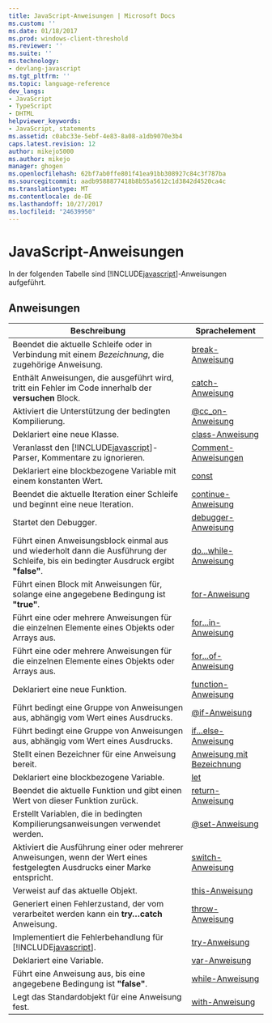 ```yaml
---
title: JavaScript-Anweisungen | Microsoft Docs
ms.custom: ''
ms.date: 01/18/2017
ms.prod: windows-client-threshold
ms.reviewer: ''
ms.suite: ''
ms.technology:
- devlang-javascript
ms.tgt_pltfrm: ''
ms.topic: language-reference
dev_langs:
- JavaScript
- TypeScript
- DHTML
helpviewer_keywords:
- JavaScript, statements
ms.assetid: c0abc33e-5ebf-4e83-8a08-a1db9070e3b4
caps.latest.revision: 12
author: mikejo5000
ms.author: mikejo
manager: ghogen
ms.openlocfilehash: 62bf7ab0ffe801f41ea91bb308927c84c3f787ba
ms.sourcegitcommit: aadb9588877418b8b55a5612c1d3842d4520ca4c
ms.translationtype: MT
ms.contentlocale: de-DE
ms.lasthandoff: 10/27/2017
ms.locfileid: "24639950"
---
```

# <a name="javascript-statements"></a>JavaScript-Anweisungen
In der folgenden Tabelle sind [!INCLUDE[javascript](../../javascript/includes/javascript-md.md)]-Anweisungen aufgeführt.  
  
## <a name="statements"></a>Anweisungen  
  
|Beschreibung|Sprachelement|  
|-----------------|----------------------|  
|Beendet die aktuelle Schleife oder in Verbindung mit einem *Bezeichnung*, die zugehörige Anweisung.|[break-Anweisung](../../javascript/reference/break-statement-javascript.md)|  
|Enthält Anweisungen, die ausgeführt wird, tritt ein Fehler im Code innerhalb der **versuchen** Block.|[catch-Anweisung](../../javascript/reference/try-dot-dot-dot-catch-dot-dot-dot-finally-statement-javascript.md)|  
|Aktiviert die Unterstützung der bedingten Kompilierung.|[@cc_on-Anweisung](../../javascript/reference/at-cc-on-statement-javascript.md)|  
|Deklariert eine neue Klasse.|[class-Anweisung](../../javascript/reference/class-statement-javascript.md)|  
|Veranlasst den [!INCLUDE[javascript](../../javascript/includes/javascript-md.md)]-Parser, Kommentare zu ignorieren.|[Comment-Anweisungen](../../javascript/reference/comment-statements-javascript.md)|  
|Deklariert eine blockbezogene Variable mit einem konstanten Wert.|[const](../../javascript/reference/const-statement-javascript.md)|  
|Beendet die aktuelle Iteration einer Schleife und beginnt eine neue Iteration.|[continue-Anweisung](../../javascript/reference/continue-statement-javascript.md)|  
|Startet den Debugger.|[debugger-Anweisung](../../javascript/reference/debugger-statement-javascript.md)|  
|Führt einen Anweisungsblock einmal aus und wiederholt dann die Ausführung der Schleife, bis ein bedingter Ausdruck ergibt **"false"**.|[do...while-Anweisung](../../javascript/reference/do-dot-dot-dot-while-statement-javascript.md)|  
|Führt einen Block mit Anweisungen für, solange eine angegebene Bedingung ist **"true"**.|[for-Anweisung](../../javascript/reference/for-statement-javascript.md)|  
|Führt eine oder mehrere Anweisungen für die einzelnen Elemente eines Objekts oder Arrays aus.|[for...in-Anweisung](../../javascript/reference/for-dot-dot-dot-in-statement-javascript.md)|  
|Führt eine oder mehrere Anweisungen für die einzelnen Elemente eines Objekts oder Arrays aus.|[for...of-Anweisung](../../javascript/reference/for-dot-dot-dot-of-statement-javascript.md)|  
|Deklariert eine neue Funktion.|[function-Anweisung](../../javascript/reference/function-statement-javascript.md)|  
|Führt bedingt eine Gruppe von Anweisungen aus, abhängig vom Wert eines Ausdrucks.|[@if-Anweisung](../../javascript/reference/at-if-statement-javascript.md)|  
|Führt bedingt eine Gruppe von Anweisungen aus, abhängig vom Wert eines Ausdrucks.|[if...else-Anweisung](../../javascript/reference/if-dot-dot-dot-else-statement-javascript.md)|  
|Stellt einen Bezeichner für eine Anweisung bereit.|[Anweisung mit Bezeichnung](../../javascript/reference/labeled-statement-javascript.md)|  
|Deklariert eine blockbezogene Variable.|[let](../../javascript/reference/let-statement-javascript.md)|  
|Beendet die aktuelle Funktion und gibt einen Wert von dieser Funktion zurück.|[return-Anweisung](../../javascript/reference/return-statement-javascript.md)|  
|Erstellt Variablen, die in bedingten Kompilierungsanweisungen verwendet werden.|[@set-Anweisung](../../javascript/reference/at-set-statement-javascript.md)|  
|Aktiviert die Ausführung einer oder mehrerer Anweisungen, wenn der Wert eines festgelegten Ausdrucks einer Marke entspricht.|[switch-Anweisung](../../javascript/reference/switch-statement-javascript.md)|  
|Verweist auf das aktuelle Objekt.|[this-Anweisung](../../javascript/reference/this-statement-javascript.md)|  
|Generiert einen Fehlerzustand, der vom verarbeitet werden kann ein **try…catch** Anweisung.|[throw-Anweisung](../../javascript/reference/throw-statement-javascript.md)|  
|Implementiert die Fehlerbehandlung für [!INCLUDE[javascript](../../javascript/includes/javascript-md.md)].|[try-Anweisung](../../javascript/reference/try-dot-dot-dot-catch-dot-dot-dot-finally-statement-javascript.md)|  
|Deklariert eine Variable.|[var-Anweisung](../../javascript/reference/var-statement-javascript.md)|  
|Führt eine Anweisung aus, bis eine angegebene Bedingung ist **"false"**.|[while-Anweisung](../../javascript/reference/while-statement-javascript.md)|  
|Legt das Standardobjekt für eine Anweisung fest.|[with-Anweisung](../../javascript/reference/with-statement-javascript.md)|